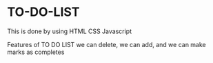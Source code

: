 # TO-DO-LIST
This is done by using 
  HTML
  CSS
  Javascript

   Features of TO DO LIST
   we can delete,
   we can add,  and
   we can  make marks as completes
   
